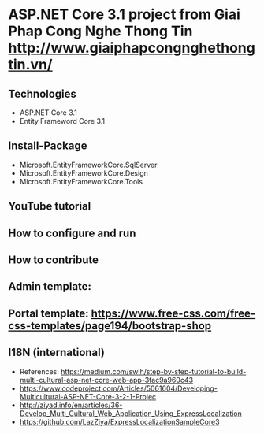 # ASP.NET Core 3.1 project from Giai Phap Cong Nghe Thong Tin  http://www.giaiphapcongnghethongtin.vn/
## Technologies
- ASP.NET Core 3.1
- Entity Frameword Core 3.1
## Install-Package
- Microsoft.EntityFrameworkCore.SqlServer
- Microsoft.EntityFrameworkCore.Design
- Microsoft.EntityFrameworkCore.Tools
## YouTube tutorial
## How to configure and run
## How to contribute

## Admin template: 
## Portal template: https://www.free-css.com/free-css-templates/page194/bootstrap-shop

## I18N (international)
- References: https://medium.com/swlh/step-by-step-tutorial-to-build-multi-cultural-asp-net-core-web-app-3fac9a960c43
- https://www.codeproject.com/Articles/5061604/Developing-Multicultural-ASP-NET-Core-3-2-1-Projec
- http://ziyad.info/en/articles/36-Develop_Multi_Cultural_Web_Application_Using_ExpressLocalization
- https://github.com/LazZiya/ExpressLocalizationSampleCore3
